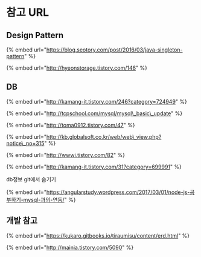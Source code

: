 # 참고 URL

## Design Pattern

{% embed url="https://blog.seotory.com/post/2016/03/java-singleton-pattern" %}

{% embed url="http://hyeonstorage.tistory.com/146" %}

## DB

{% embed url="http://kamang-it.tistory.com/246?category=724949" %}

{% embed url="http://tcpschool.com/mysql/mysql\_basic\_update" %}

{% embed url="http://toma0912.tistory.com/47" %}

{% embed url="http://kb.globalsoft.co.kr/web/web\_view.php?notice\_no=315" %}

{% embed url="http://wwwi.tistory.com/82" %}

{% embed url="http://kamang-it.tistory.com/31?category=699991" %}

db정보 git에서 숨기기

{% embed url="https://angularstudy.wordpress.com/2017/03/01/node-js-공부하기-mysql-과의-연동/" %}

## 개발 참고

{% embed url="https://kukaro.gitbooks.io/tiraumisu/content/erd.html" %}

{% embed url="http://mainia.tistory.com/5090" %}
